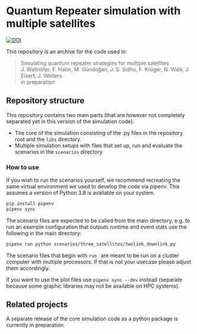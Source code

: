 # Quantum Repeater simulation with multiple satellites

[![DOI](https://zenodo.org/badge/421734256.svg)](https://zenodo.org/badge/latestdoi/421734256)

This repository is an archive for the code used in:

> Simulating quantum repeater strategies for multiple satellites <br>
> J. Wallnöfer, F. Hahn, M. Gündoğan, J. S. Sidhu, F. Krüger, N. Walk, J. Eisert, J. Wolters <br>
> in preparation

## Repository structure

This repository contains two main parts (that are however not completely separated yet in this version of the simulation code):

* The core of the simulation consisting of the .py files in the repository root and the `libs` directory.
* Multiple simulation setups with files that set up, run and evaluate the scenarios in the `scenarios` directory

### How to use

If you wish to run the scenarios yourself, we recommend recreating the same virtual environment we used to develop the code via pipenv. 
This assumes a version of Python 3.8 is available on your system. 

```bash
pip install pipenv
pipenv sync
```

The scenario files are expected to be called from the main directory, e.g. to run an example configuration that outputs runtime and event stats use the following in the main directory: 
```bash
pipenv run python scenarios/three_satellites/twolink_downlink.py
```

The scenario files that begin with `run_` are meant to be run on a cluster computer with multiple processors. If that is not your usecase please adjust them accordingly.

If you want to use the plot files use `pipenv sync --dev` instead (separate because some graphic libraries may not be available on HPC systems).


## Related projects

A separate release of the core simulation code as a python package is currently in preparation.
